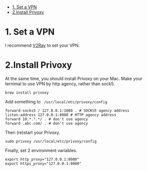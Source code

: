 - [1. Set a VPN](#1-set-a-vpn)
- [2.Install Privoxy](#2install-privoxy)

# 1. Set a VPN 
I recommend [V2Ray](https://github.com/wulabing/V2Ray_ws-tls_bash_onekey) to set your VPN.  

# 2.Install Privoxy
At the same time, you should install Privoxy on your Mac. Make your ternimal to use VPN by http agency, rather than sock5.
```
brew install privoxy
```
Add something to ` /usr/local/etc/privoxy/config`
```
forward-socks5 / 127.0.0.1:1080 . # SOCKS5 agency address
listen-address 127.0.0.1:8080 # HTTP agency address
forward 10.*.*.*/ . # don't use agency
forward .abc.com/ . # don't use agency
```
Then (re)start your Privoxy.
```
sudo privoxy /usr/local/etc/privoxy/config
```
Finally, set 2 environment variables.  
```
export http_proxy="127.0.0.1:8080"
export https_proxy="127.0.0.1:8080"
```